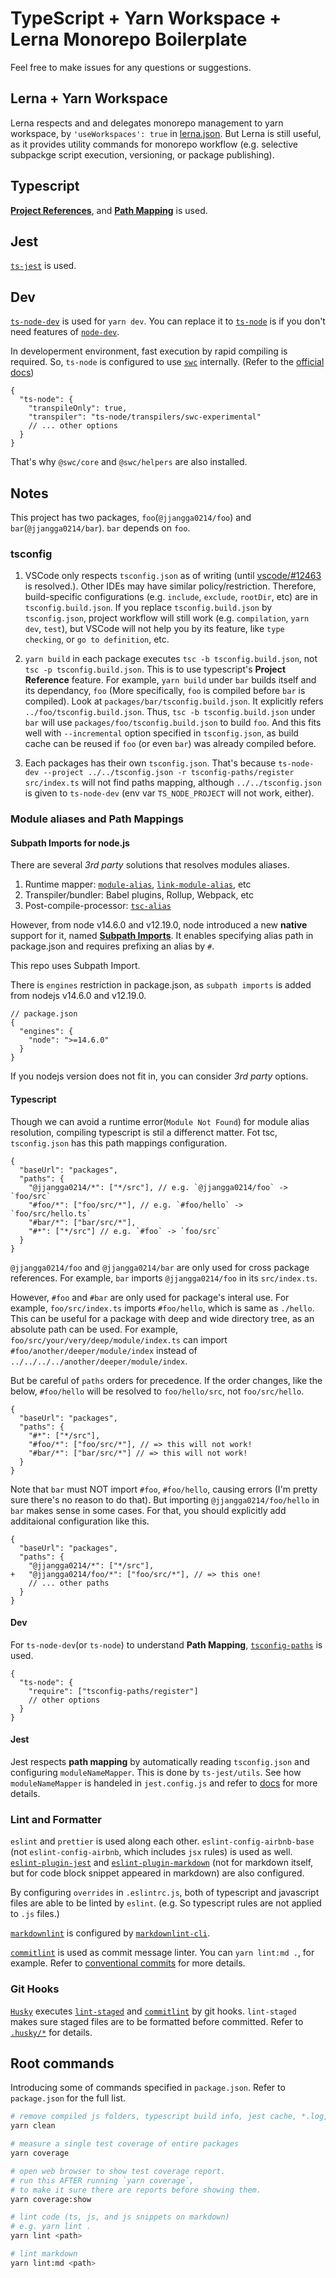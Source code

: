 # TypeScript + Yarn Workspace + Lerna Monorepo Boilerplate

Feel free to make issues for any questions or suggestions.

## Lerna + Yarn Workspace

Lerna respects and and delegates monorepo management to yarn workspace, by `'useWorkspaces': true` in [lerna.json](lerna.json). But Lerna is still useful, as it provides utility commands for monorepo workflow (e.g. selective subpackge script execution, versioning, or package publishing).

## Typescript

[**Project References**](https://www.typescriptlang.org/docs/handbook/project-references.html), and [**Path Mapping**](https://www.typescriptlang.org/docs/handbook/module-resolution.html#path-mapping) is used.

## Jest

[`ts-jest`](https://github.com/kulshekhar/ts-jest) is used.

## Dev

[`ts-node-dev`](https://github.com/whitecolor/ts-node-dev) is used for `yarn dev`.
You can replace it to [`ts-node`](https://github.com/TypeStrong/ts-node) is if you don't need features of [`node-dev`](https://github.com/fgnass/node-dev).

In developerment environment, fast execution by rapid compiling is required.
So, `ts-node` is configured to use [`swc`](https://swc.rs/) internally.
(Refer to the [official docs](https://typestrong.org/ts-node/docs/transpilers#bundled-swc-integration))

```jsonc
{
  "ts-node": {
    "transpileOnly": true,
    "transpiler": "ts-node/transpilers/swc-experimental"
    // ... other options
  }
}
```

That's why `@swc/core` and `@swc/helpers` are also installed.

## Notes

This project has two packages, `foo`(`@jjangga0214/foo`) and `bar`(`@jjangga0214/bar`). `bar` depends on `foo`.

### tsconfig

1. VSCode only respects `tsconfig.json` as of writing (until [vscode/#12463](https://github.com/microsoft/vscode/issues/12463) is resolved.). Other IDEs may have similar policy/restriction. Therefore, build-specific configurations (e.g. `include`, `exclude`, `rootDir`, etc) are in `tsconfig.build.json`. If you replace `tsconfig.build.json` by `tsconfig.json`, project workflow will still work (e.g. `compilation`, `yarn dev`, `test`), but VSCode will not help you by its feature, like `type checking`, or `go to definition`, etc.

1. `yarn build` in each package executes `tsc -b tsconfig.build.json`, not `tsc -p tsconfig.build.json`. This is to use typescript's **Project Reference** feature. For example, `yarn build` under `bar` builds itself and its dependancy, `foo` (More specifically, `foo` is compiled before `bar` is compiled). Look at `packages/bar/tsconfig.build.json`. It explicitly refers `../foo/tsconfig.build.json`. Thus, `tsc -b tsconfig.build.json` under `bar` will use `packages/foo/tsconfig.build.json` to build `foo`. And this fits well with `--incremental` option specified in `tsconfig.json`, as build cache can be reused if `foo` (or even `bar`) was already compiled before.

1. Each packages has their own `tsconfig.json`. That's because `ts-node-dev --project ../../tsconfig.json -r tsconfig-paths/register src/index.ts` will not find paths mapping, although `../../tsconfig.json` is given to `ts-node-dev` (env var `TS_NODE_PROJECT` will not work, either).

### Module aliases and **Path Mappings**

#### **Subpath Imports** for node.js

There are several _3rd party_ solutions that resolves modules aliases.

1. Runtime mapper: [`module-alias`](https://www.npmjs.com/package/module-alias), [`link-module-alias`](https://www.npmjs.com/package/link-module-alias), etc
1. Transpiler/bundler: Babel plugins, Rollup, Webpack, etc
1. Post-compile-processor: [`tsc-alias`](https://github.com/justkey007/tsc-alias)

However, from node v14.6.0 and v12.19.0, node introduced a new **native** support for it, named [**Subpath Imports**](https://nodejs.org/api/packages.html#packages_subpath_imports).
It enables specifying alias path in package.json and requires prefixing an alias by `#`.

This repo uses Subpath Import.

There is `engines` restriction in package.json, as `subpath imports` is added from nodejs v14.6.0 and v12.19.0.

```jsonc
// package.json
{
  "engines": {
    "node": ">=14.6.0"
  }
}
```

If you nodejs version does not fit in, you can consider _3rd party_ options.

<!-- markdownlint-disable no-duplicate-heading -->

#### Typescript

<!-- markdownlint-enable no-duplicate-heading -->

Though we can avoid a runtime error(`Module Not Found`) for module alias resolution, compiling typescript is stil a differenct matter.
Fot tsc, `tsconfig.json` has this path mappings configuration.

```jsonc
{
  "baseUrl": "packages",
  "paths": {
    "@jjangga0214/*": ["*/src"], // e.g. `@jjangga0214/foo` -> `foo/src`
    "#foo/*": ["foo/src/*"], // e.g. `#foo/hello` -> `foo/src/hello.ts`
    "#bar/*": ["bar/src/*"],
    "#*": ["*/src"] // e.g. `#foo` -> `foo/src`
  }
}
```

`@jjangga0214/foo` and `@jjangga0214/bar` are only used for cross package references. For example, `bar` imports `@jjangga0214/foo` in its `src/index.ts`.

However, `#foo` and `#bar` are only used for package's interal use. For example, `foo/src/index.ts` imports `#foo/hello`, which is same as `./hello`. This can be useful for a package with deep and wide directory tree, as an absolute path can be used. For example, `foo/src/your/very/deep/module/index.ts` can import `#foo/another/deeper/module/index` instead of `../../../../another/deeper/module/index`.

But be careful of `paths` orders for precedence. If the order changes, like the below, `#foo/hello` will be resolved to `foo/hello/src`, not `foo/src/hello`.

```jsonc
{
  "baseUrl": "packages",
  "paths": {
    "#*": ["*/src"],
    "#foo/*": ["foo/src/*"], // => this will not work!
    "#bar/*": ["bar/src/*"] // => this will not work!
  }
}
```

Note that `bar` must NOT import `#foo`, `#foo/hello`, causing errors (I'm pretty sure there's no reason to do that). But importing `@jjangga0214/foo/hello` in `bar` makes sense in some cases. For that, you should explicitly add additaional configuration like this.

```jsonc
{
  "baseUrl": "packages",
  "paths": {
    "@jjangga0214/*": ["*/src"],
+   "@jjangga0214/foo/*": ["foo/src/*"], // => this one!
    // ... other paths
  }
}
```

<!-- markdownlint-disable no-duplicate-heading -->

#### Dev

<!-- markdownlint-enable no-duplicate-heading -->

For `ts-node-dev`(or `ts-node`) to understand **Path Mapping**, [`tsconfig-paths`](https://github.com/dividab/tsconfig-paths) is used.

```jsonc
{
  "ts-node": {
    "require": ["tsconfig-paths/register"]
    // other options
  }
}
```

<!-- markdownlint-disable no-duplicate-heading -->

#### Jest

<!-- markdownlint-enable no-duplicate-heading -->

Jest respects **path mapping** by automatically reading `tsconfig.json` and configuring `moduleNameMapper`. This is done by `ts-jest/utils`. See how `moduleNameMapper` is handeled in `jest.config.js` and refer to [docs](https://kulshekhar.github.io/ts-jest/user/config/#paths-mapping) for more details.

### Lint and Formatter

`eslint` and `prettier` is used along each other. `eslint-config-airbnb-base` (not `eslint-config-airbnb`, which includes `jsx` rules) is used as well. [`eslint-plugin-jest`](https://github.com/jest-community/eslint-plugin-jest/issues) and [`eslint-plugin-markdown`](https://github.com/eslint/eslint-plugin-markdown) (not for markdown itself, but for code block snippet appeared in markdown) are also configured.

By configuring `overrides` in `.eslintrc.js`, both of typescript and javascript files are able to be linted by `eslint`. (e.g. So typescript rules are not applied to `.js` files.)

[`markdownlint`](https://github.com/DavidAnson/markdownlint) is configured by [`markdownlint-cli`](https://github.com/igorshubovych/markdownlint-cli#readme).

[`commitlint`](https://github.com/conventional-changelog/commitlint) is used as commit message linter. You can `yarn lint:md .`, for example. Refer to [conventional commits](https://www.conventionalcommits.org/en/) for more details.

### Git Hooks

[`Husky`](https://typicode.github.io/husky/) executes [`lint-staged`](https://github.com/okonet/lint-staged) and [`commitlint`](https://github.com/conventional-changelog/commitlint) by git hooks. `lint-staged` makes sure staged files are to be formatted before committed. Refer to [`.husky/*`](./.husky) for details.

## Root commands

Introducing some of commands specified in `package.json`. Refer to `package.json` for the full list.

```bash
# remove compiled js folders, typescript build info, jest cache, *.log, and test coverage
yarn clean

# measure a single test coverage of entire packages
yarn coverage

# open web browser to show test coverage report.
# run this AFTER running `yarn coverage`,
# to make it sure there are reports before showing them.
yarn coverage:show

# lint code (ts, js, and js snippets on markdown)
# e.g. yarn lint .
yarn lint <path>

# lint markdown
yarn lint:md <path>
```
